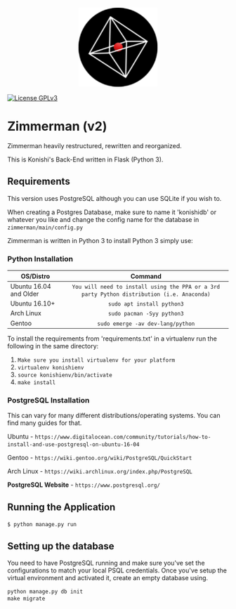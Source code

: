 <p align="center">
    <img src="./logo.png" width="180">
</p>

[![License GPLv3](https://img.shields.io/github/license/x1zeth2x/zimmermanv2)](LICENSE.md)


# Zimmerman (v2)
Zimmerman heavily restructured, rewritten and reorganized.

This is Konishi's Back-End written in Flask (Python 3).

## Requirements

This version uses PostgreSQL although you can use SQLite if you wish to.

When creating a Postgres Database, make sure to name it 'konishidb' or whatever you like and change the config name for the database in `zimmerman/main/config.py`

Zimmerman is written in Python 3 to install Python 3 simply use:

### Python Installation
| OS/Distro |  Command  |
|-----------|:---------:|
| Ubuntu 16.04 and Older | ```You will need to install using the PPA or a 3rd party Python distribution (i.e. Anaconda)``` |
| Ubuntu 16.10+ | ```sudo apt install python3``` |
| Arch Linux | ```sudo pacman -Syy python3``` |
| Gentoo | ``` sudo emerge -av dev-lang/python ``` |

To install the requirements from 'requirements.txt' in a virtualenv run the following in the same directory:

1. ` Make sure you install virtualenv for your platform `
2. ` virtualenv konishienv `
3. ` source konishienv/bin/activate `
4. ` make install `

### PostgreSQL Installation
This can vary for many different distributions/operating systems.
You can find many guides for that.

Ubuntu - 
``` https://www.digitalocean.com/community/tutorials/how-to-install-and-use-postgresql-on-ubuntu-16-04 ```

Gentoo - ```https://wiki.gentoo.org/wiki/PostgreSQL/QuickStart```

Arch Linux - ```https://wiki.archlinux.org/index.php/PostgreSQL```

**PostgreSQL Website** - ```https://www.postgresql.org/```

## Running the Application
``` $ python manage.py run ```

## Setting up the database
You need to have PostgreSQL running and make sure you've set the configurations to match your local PSQL credentials.
Once you've setup the virtual environment and activated it, create an empty database using.

```
python manage.py db init
make migrate
```